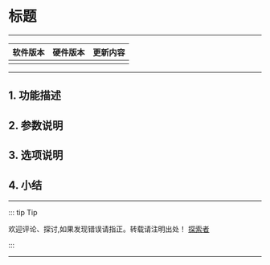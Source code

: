 
# 标题

---

| 软件版本  | 硬件版本 | 更新内容 |
|---------|--------|----------|
||    |        |

---

## 1. 功能描述

## 2. 参数说明

## 3. 选项说明

## 4. 小结

---
::: tip Tip 

欢迎评论、探讨,如果发现错误请指正。转载请注明出处！ [探索者](http://www.tsz.wiki) 

:::


---
<Vssue :title="$title"/>
